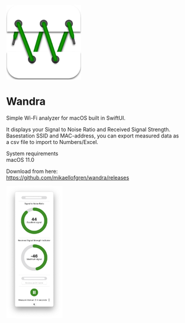 <img src="https://github.com/mikaellofgren/wandra/blob/main/images/wandra-ikon.png" width="40%"></img><br>
# Wandra
Simple Wi-Fi analyzer for macOS built in SwiftUI.<br>


It displays your Signal to Noise Ratio and Received Signal Strength.<br>
Basestation SSID and MAC-address, you can export measured data as<br>
a csv file to import to Numbers/Excel.<br>

System requirements<br>
macOS 11.0 <br>

Download from here:<br>
https://github.com/mikaellofgren/wandra/releases

<img src="https://github.com/mikaellofgren/wandra/blob/main/images/preview.png" width="30%"></img><br>
